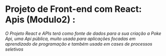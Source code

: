 # Projeto de Front-end com React: Apis (Modulo2) :
_O Projeto React e APIs terá como fonte de dados para a sua criação a Poke Api, uma Api pública, muito usada para aplicações focadas em aprendizado de programação e também usada em cases de processos seletivos_
